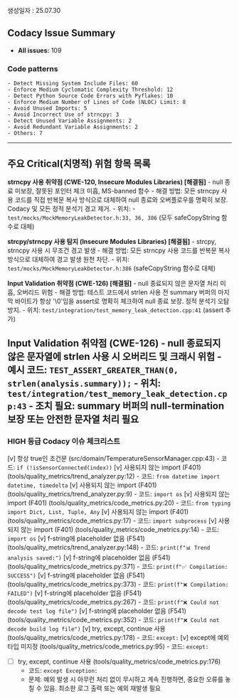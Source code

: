 
생성일자 : 25.07.30

## Codacy Issue Summary

- **All issues:** 109

### Code patterns
	- Detect Missing System Include Files: 60
	- Enforce Medium Cyclomatic Complexity Threshold: 12
	- Detect Python Source Code Errors with Pyflakes: 10
	- Enforce Medium Number of Lines of Code (NLOC) Limit: 8
	- Avoid Unused Imports: 5
	- Avoid Incorrect Use of strncpy: 3
	- Detect Unused Variable Assignments: 2
	- Avoid Redundant Variable Assignments: 2
	- Others: 7
  
---

## 주요 Critical(치명적) 위험 항목 목록

 **strncpy 사용 취약점 (CWE-120, Insecure Modules Libraries) [해결됨]**
	 - null 종료 미보장, 잘못된 포인터 체크 미흡, MS-banned 함수
	 - 해결 방법: 모든 strncpy 사용 코드를 직접 반복문 복사 방식으로 대체하여 null 종료와 오버플로우를 명확히 보장. Codacy 및 모든 정적 분석기 경고 제거.
	 - 위치:
		  - `test/mocks/MockMemoryLeakDetector.h:33, 36, 386` (모두 safeCopyString 함수로 대체)

 **strcpy/strncpy 사용 탐지 (Insecure Modules Libraries) [해결됨]**
	 - strcpy, strncpy 사용 시 무조건 경고 발생
	 - 해결 방법: 모든 strncpy 사용 코드를 반복문 복사 방식으로 대체하여 경고 발생 원천 차단.
	 - 위치: `test/mocks/MockMemoryLeakDetector.h:386` (safeCopyString 함수로 대체)

 **Input Validation 취약점 (CWE-126) [해결됨]**
	 - null 종료되지 않은 문자열 처리 미흡, 오버리드 위험
	 - 해결 방법: 테스트 코드에서 strlen 사용 전 summary 버퍼의 마지막 바이트가 항상 '\0'임을 assert로 명확히 체크하여 null 종료 보장. 정적 분석기 오탐 방지.
	 - 위치: `test/integration/test_memory_leak_detection.cpp:41` (assert 추가)

**Input Validation 취약점 (CWE-126)**
    - null 종료되지 않은 문자열에 strlen 사용 시 오버리드 및 크래시 위험
    - 예시 코드: `TEST_ASSERT_GREATER_THAN(0, strlen(analysis.summary));`
    - 위치: `test/integration/test_memory_leak_detection.cpp:43`
    - 조치 필요: summary 버퍼의 null-termination 보장 또는 안전한 문자열 처리 필요
---

### HIGH 등급 Codacy 이슈 체크리스트

 [v] 항상 true인 조건문 (src/domain/TemperatureSensorManager.cpp:43)
	- 코드: `if (!isSensorConnected(index))`
 [v] 사용되지 않는 import (F401) (tools/quality_metrics/trend_analyzer.py:12)
	- 코드: `from datetime import datetime, timedelta`
 [v] 사용되지 않는 import (F401) (tools/quality_metrics/trend_analyzer.py:9)
	- 코드: `import os`
 [v] 사용되지 않는 import (F401) (tools/quality_metrics/code_metrics.py:20)
	- 코드: `from typing import Dict, List, Tuple, Any`
 [v] 사용되지 않는 import (F401) (tools/quality_metrics/code_metrics.py:17)
	- 코드: `import subprocess`
 [v] 사용되지 않는 import (F401) (tools/quality_metrics/code_metrics.py:14)
	- 코드: `import os`
 [v] f-string에 placeholder 없음 (F541) (tools/quality_metrics/trend_analyzer.py:148)
	- 코드: `print(f"📊 Trend analysis saved:")`
 [v] f-string에 placeholder 없음 (F541) (tools/quality_metrics/code_metrics.py:371)
	- 코드: `print(f"✅ Compilation: SUCCESS")`
 [v] f-string에 placeholder 없음 (F541) (tools/quality_metrics/code_metrics.py:373)
	- 코드: `print(f"❌ Compilation: FAILED")`
 [v] f-string에 placeholder 없음 (F541) (tools/quality_metrics/code_metrics.py:267)
	- 코드: `print(f"❌ Could not decode test log file")`
 [v] f-string에 placeholder 없음 (F541) (tools/quality_metrics/code_metrics.py:352)
	- 코드: `print(f"❌ Could not decode build log file")`
 [v] try, except, continue 사용 (tools/quality_metrics/code_metrics.py:178)
	- 코드: `except:`
 [v] except에 예외 타입 미지정 (tools/quality_metrics/code_metrics.py:95)
	- 코드: `except:`
- [ ] try, except, continue 사용 (tools/quality_metrics/code_metrics.py:176)
    - 코드: `except Exception:`
    - 문제: 예외 발생 시 아무런 처리 없이 무시하고 계속 진행하면, 중요한 오류를 놓칠 수 있음. 최소한 로그 출력 또는 예외 재발생 필요

